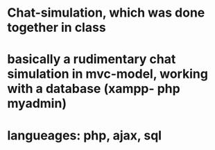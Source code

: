 
# Chat-simulation, which was done together in class 
# basically a rudimentary chat simulation in mvc-model, working with a database (xampp- php myadmin)
# langueages: php, ajax, sql



